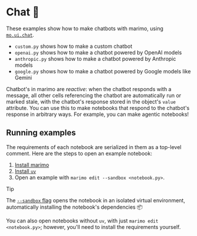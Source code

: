 # Chat 💬

These examples show how to make chatbots with marimo, using [`mo.ui.chat`](https://docs.marimo.io/api/inputs/chat.html#marimo.ui.chat).

- `custom.py` shows how to make a custom chatbot
- `openai.py` shows how to make a chatbot powered by OpenAI models
- `anthropic.py` shows how to make a chatbot powered by Anthropic models
- `google.py` shows how to make a chatbot powered by Google models like Gemini

Chatbot's in marimo are _reactive_: when the chatbot responds with a message,
all other cells referencing the chatbot are automatically run or marked
stale, with the chatbot's response stored in the object's `value` attribute.
You can use this to make notebooks that respond to the chatbot's response
in arbitrary ways. For example, you can make agentic notebooks!

## Running examples

The requirements of each notebook are serialized in them as a top-level
comment. Here are the steps to open an example notebook:

1. [Install marimo](https://docs.marimo.io/getting_started/index.html#installation)
2. [Install `uv`](https://github.com/astral-sh/uv/?tab=readme-ov-file#installation)
3. Open an example with `marimo edit --sandbox <notebook.py>`.

> [!TIP]
> The [`--sandbox` flag](https://docs.marimo.io/guides/editor_features/package_management.html) opens the notebook in an isolated virtual environment,
> automatically installing the notebook's dependencies 📦

You can also open notebooks without `uv`, with just `marimo edit <notebook.py>`;
however, you'll need to install the requirements yourself.
